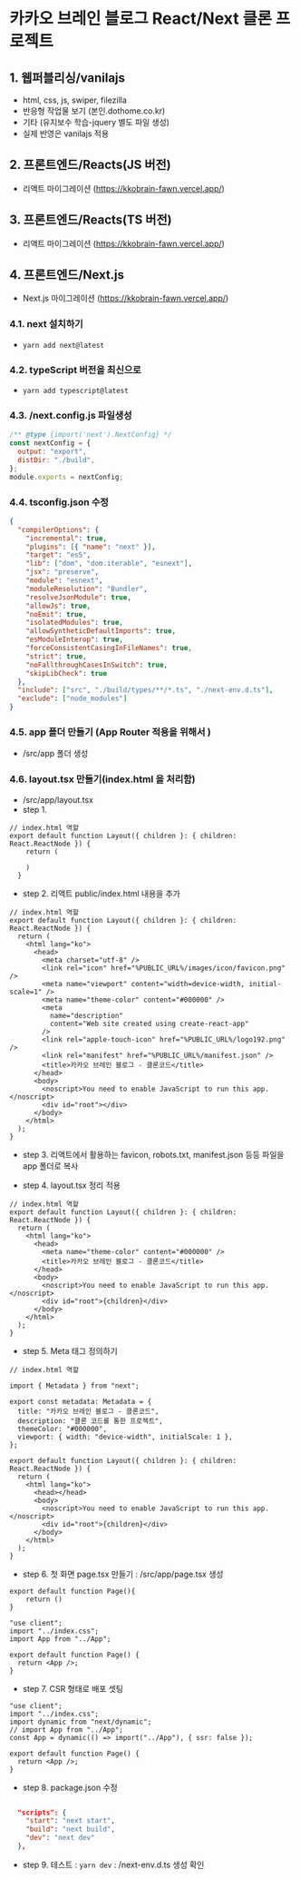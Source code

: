# 카카오 브레인 블로그 React/Next 클론 프로젝트

## 1. 웹퍼블리싱/vanilajs

- html, css, js, swiper, filezilla
- 반응형 작업물 보기 (본인.dothome.co.kr)
- 기타 (유지보수 학습-jquery 별도 파일 생성)
- 실제 반영은 vanilajs 적용

## 2. 프론트엔드/Reacts(JS 버전)

- 리액트 마이그레이션 (https://kkobrain-fawn.vercel.app/)

## 3. 프론트엔드/Reacts(TS 버전)

- 리액트 마이그레이션 (https://kkobrain-fawn.vercel.app/)

## 4. 프론트엔드/Next.js

- Next.js 마이그레이션 (https://kkobrain-fawn.vercel.app/)

### 4.1. next 설치하기

- `yarn add next@latest`

### 4.2. typeScript 버전을 최신으로

- `yarn add typescript@latest`

### 4.3. /next.config.js 파일생성

```js
/** @type {import('next').NextConfig} */
const nextConfig = {
  output: "export",
  distDir: "./build",
};
module.exports = nextConfig;
```

### 4.4. tsconfig.json 수정

```json
{
  "compilerOptions": {
    "incremental": true,
    "plugins": [{ "name": "next" }],
    "target": "es5",
    "lib": ["dom", "dom.iterable", "esnext"],
    "jsx": "preserve",
    "module": "esnext",
    "moduleResolution": "Bundler",
    "resolveJsonModule": true,
    "allowJs": true,
    "noEmit": true,
    "isolatedModules": true,
    "allowSyntheticDefaultImports": true,
    "esModuleInterop": true,
    "forceConsistentCasingInFileNames": true,
    "strict": true,
    "noFallthroughCasesInSwitch": true,
    "skipLibCheck": true
  },
  "include": ["src", "./build/types/**/*.ts", "./next-env.d.ts"],
  "exclude": ["node_modules"]
}
```

### 4.5. app 폴더 만들기 (App Router 적용을 위해서 )

- /src/app 폴더 생성

### 4.6. layout.tsx 만들기(index.html 을 처리함)

- /src/app/layout.tsx
- step 1.

```tsx
// index.html 역할
export default function Layout({ children }: { children: React.ReactNode }) {
    return (

    )
  }
```

- step 2. 리액트 public/index.html 내용을 추가

```tsx
// index.html 역할
export default function Layout({ children }: { children: React.ReactNode }) {
  return (
    <html lang="ko">
      <head>
        <meta charset="utf-8" />
        <link rel="icon" href="%PUBLIC_URL%/images/icon/favicon.png" />
        <meta name="viewport" content="width=device-width, initial-scale=1" />
        <meta name="theme-color" content="#000000" />
        <meta
          name="description"
          content="Web site created using create-react-app"
        />
        <link rel="apple-touch-icon" href="%PUBLIC_URL%/logo192.png" />
        <link rel="manifest" href="%PUBLIC_URL%/manifest.json" />
        <title>카카오 브레인 블로그 - 클론코드</title>
      </head>
      <body>
        <noscript>You need to enable JavaScript to run this app.</noscript>
        <div id="root"></div>
      </body>
    </html>
  );
}
```

- step 3. 리액트에서 활용하는 favicon, robots.txt, manifest.json 등등 파일을 app 폴더로 복사

- step 4. layout.tsx 정리 적용

```tsx
// index.html 역할
export default function Layout({ children }: { children: React.ReactNode }) {
  return (
    <html lang="ko">
      <head>
        <meta name="theme-color" content="#000000" />
        <title>카카오 브레인 블로그 - 클론코드</title>
      </head>
      <body>
        <noscript>You need to enable JavaScript to run this app.</noscript>
        <div id="root">{children}</div>
      </body>
    </html>
  );
}
```

- step 5. Meta 태그 정의하기

```tsx
// index.html 역할

import { Metadata } from "next";

export const metadata: Metadata = {
  title: "카카오 브레인 블로그 - 클론코드",
  description: "클론 코드를 통한 프로젝트",
  themeColor: "#000000",
  viewport: { width: "device-width", initialScale: 1 },
};

export default function Layout({ children }: { children: React.ReactNode }) {
  return (
    <html lang="ko">
      <head></head>
      <body>
        <noscript>You need to enable JavaScript to run this app.</noscript>
        <div id="root">{children}</div>
      </body>
    </html>
  );
}
```

- step 6. 첫 화면 page.tsx 만들기
  : /src/app/page.tsx 생성

```tsx
export default function Page(){
    return ()
}
```

```tsx
"use client";
import "../index.css";
import App from "../App";

export default function Page() {
  return <App />;
}
```

- step 7. CSR 형태로 배포 셋팅

```tsx
"use client";
import "../index.css";
import dynamic from "next/dynamic";
// import App from "../App";
const App = dynamic(() => import("../App"), { ssr: false });

export default function Page() {
  return <App />;
}
```

- step 8. package.json 수정

```json

  "scripts": {
    "start": "next start",
    "build": "next build",
    "dev": "next dev"
  },

```

- step 9. 테스트
  : `yarn dev`
  : /next-env.d.ts 생성 확인
